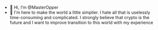 - 👋 Hi, I’m @MasterOpper
- 👀 I'm here to make the world a little simplier. I hate all that is uselessly time-consuming and complicated. 
I strongly believe that crypto is the future and I want to improve transition to this world with my experience
<!---
MasterOpper/MasterOpper is a ✨ special ✨ repository because its `README.md` (this file) appears on your GitHub profile.
You can click the Preview link to take a look at your changes.
--->
